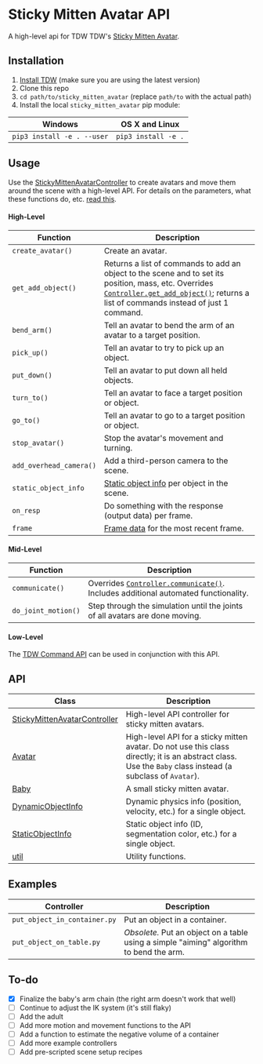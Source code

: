 # Sticky Mitten Avatar API

A high-level api for TDW TDW's [Sticky Mitten Avatar](https://github.com/threedworld-mit/tdw/blob/master/Documentation/misc_frontend/sticky_mitten_avatar.md). 

## Installation

1. [Install TDW](https://github.com/threedworld-mit/tdw/) (make sure you are using the latest version)
2. Clone this repo
3. `cd path/to/sticky_mitten_avatar` (replace `path/to` with the actual path)
4. Install the local `sticky_mitten_avatar` pip module:

| Windows                    | OS X and Linux      |
| -------------------------- | ------------------- |
| `pip3 install -e . --user` | `pip3 install -e .` |

## Usage

Use the [StickyMittenAvatarController](Documentation/sma_controller.md) to create avatars and move them around the scene with a high-level API. For details on the parameters, what these functions do, etc. [read this](Documentation/sma_controller.md).

#### High-Level

| Function                | Description                                                  |
| ----------------------- | ------------------------------------------------------------ |
| `create_avatar()`       | Create an avatar.                                            |
| `get_add_object()`      | Returns a list of commands to add an object to the scene and to set its position, mass, etc. Overrides [`Controller.get_add_object()`](https://github.com/threedworld-mit/tdw/blob/master/Documentation/python/controller.md#get_add_objectself-model_name-str-object_id-int-positionx-0-y-0-z-0-rotationx-0-y-0-z-0-library-str-----dict); returns a list of commands instead of just 1 command. |
| `bend_arm()`            | Tell an avatar to bend the arm of an avatar to a target position. |
| `pick_up()`             | Tell an avatar to try to pick up an object.                  |
| `put_down()`            | Tell an avatar to put down all held objects.                 |
| `turn_to()`             | Tell an avatar to face a target position or object.          |
| `go_to()`               | Tell an avatar to go to a target position or object.         |
| `stop_avatar()`         | Stop the avatar's movement and turning.                      |
| `add_overhead_camera()` | Add a third-person camera to the scene.                      |
| `static_object_info`    | [Static object info](Documentation/static_object_info.md) per object in the scene. |
| `on_resp`               | Do something with the response (output data) per frame.      |
| `frame`                 | [Frame data](Documentation/frame_data.md) for the most recent frame. |

#### Mid-Level

| Function            | Description                                                  |
| ------------------- | ------------------------------------------------------------ |
| `communicate()`     | Overrides [`Controller.communicate()`](https://github.com/threedworld-mit/tdw/blob/master/Documentation/python/controller.md#communicateself-commands-uniondict-listdict---list). Includes additional automated functionality. |
| `do_joint_motion()` | Step through the simulation until the joints of all avatars are done moving. |


#### Low-Level

The [TDW Command API](https://github.com/threedworld-mit/tdw/blob/master/Documentation/api/command_api.md) can be used in conjunction with this API.

## API

| Class                                                        | Description                                                  |
| ------------------------------------------------------------ | ------------------------------------------------------------ |
| [StickyMittenAvatarController](Documentation/sma_controller.md) | High-level API controller for sticky mitten avatars.         |
| [Avatar](Documentation/avatar.md)                            | High-level API for a sticky mitten avatar. Do not use this class directly; it is an abstract class. Use the `Baby` class instead (a subclass of `Avatar`). |
| [Baby](Documentation/baby.md)                                | A small sticky mitten avatar.                                |
| [DynamicObjectInfo](Documentation/dynamic_object_info.md)    | Dynamic physics info (position, velocity, etc.) for a single object. |
| [StaticObjectInfo](Documentation/static_object_info.md)      | Static object info (ID, segmentation color, etc.) for a single object. |
| [util](Documentation/util.md)                                | Utility functions.                                           |

## Examples

| Controller                   | Description                                                  |
| ---------------------------- | ------------------------------------------------------------ |
| `put_object_in_container.py` | Put an object in a container.                                |
| `put_object_on_table.py`     | _Obsolete._ Put an object on a table using a simple "aiming" algorithm to bend the arm. |

## To-do

- [x] Finalize the baby's arm chain (the right arm doesn't work that well)
- [ ] Continue to adjust the IK system (it's still flaky)
- [ ] Add the adult
- [ ] Add more motion and movement functions to the API
- [ ] Add a function to estimate the negative volume of a container
- [ ] Add more example controllers
- [ ] Add pre-scripted scene setup recipes